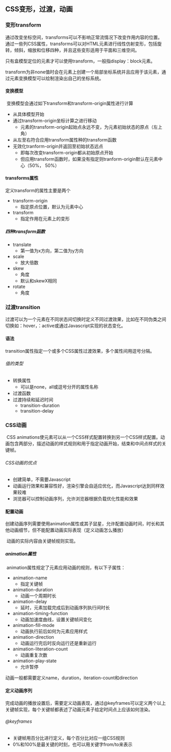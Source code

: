 ## CSS变形，过渡，动画

### 变形transform

​	通过改变坐标空间，transforms可以不影响正常流情况下改变作用内容的位置。通过一些列CSS属性，transforms可以对HTML元素进行线性仿射变形，包括旋转，倾斜，缩放和位移四种，并且这些变形适用于平面和三维空间。

​	只有盒模型定位的元素才可以使用transform，一般指display：block元素。

​	transform为非none值时会在元素上创建一个局部坐标系统并且应用于该元素，通过元素变换模型可以绘制渲染出自己的坐标系统。

#### 变换模型

​	变换模型会通过如下transform和transform-origin属性进行计算

- 从具体模型开始
- 通过transform-origin坐标计算之进行移动
  - 元素的transform-origin起始点永远不变，为元素初始状态的原点（左上角）
- 从左至右符合应用transform属性种的transform函数
- 无效化tranform-origin并返回至初始状态远点
  - 即每次改变transform-origin都从初始原点开始
  - 但应用transform函数时，如果没有指定则tranform-origin默认在元素中心（50%， 50%）

#### transforms属性

  定义transform的属性主要是两个

- transform-origin
  - 指定原点位置，默认为元素中心
- transform
  - 指定作用在元素上的变形

##### 四种transform函数

- translate
  - 第一值为x方向，第二值为y方向
- scale
  - 放大倍数
- skew
  - 角度
  - 默认和skewX相同
- rotate
  - 角度



### 过渡transition

​	过渡可以为一个元素在不同状态间切换时定义不同过渡效果，比如在不同伪类之间切换如：hover，：active或通过Javascript实现的状态变化。

#### 语法

​	transition属性指定一个或多个CSS属性过渡效果，多个属性间用逗号分隔。

###### 值的类型

- 转换属性
  - 可以是none，all或逗号分开的属性名称
- 过渡函数
- 过渡持续和延迟时间
  - transition-duration
  - transition-delay



### CSS动画

​	CSS animations使元素可以从一个CSS样式配置转换到另一个CSS样式配置。动画包含两部分，描述动画的样式规则和用于指定动画开始，结束和中间点样式的关键帧。

###### CSS动画的优点

- 创建简单，不需要Javascript
- 动画运行效果和兼容性好，渲染引擎会自适应优化，而Javascript达到同样效果较难
- 浏览器可以控制动画序列，允许浏览器根据负载优化性能和效果

#### 配置动画

​	创建动画序列需要使用animation属性或其子鼠星，允许配置动画时间，时长和其他动画细节，但不能配置动画实际表现（定义动画怎么播放）

​	动画的实际内容由关键帧规则实现。

##### animation属性

​	animation属性规定了元素应用动画的规则，有以下子属性：

- animation-name
  - 指定关键帧
- animation-duration
  - 动画一个周期时长
- animation-delay
  - 延时，元素加载完成后到动画序列执行间时长
- animation-timing-function
  - 动画加速度曲线，设置关键帧间变化
- animation-fill-mode
  - 动画执行前后如何为元素应用样式
- animation-direction
  - 动画运行完后时反向运行还是重新运行
- animation-literation-count
  - 动画重复次数
- animation-play-state
  - 允许暂停

动画一般都需要定义name，duration，iteration-count和direction

#### 定义动画序列

​	完成动画的播放设置后，需要定义动画表现，通过@keyframes可以定义两个以上关键帧实现，每个关键帧都表述了动画元素子给定时间点上应该如何渲染。

###### @keyframes

- 关键帧用百分比进行定义，每个百分比对应一组CSS规则
- 0%和100%是最关键的时刻，也可以用关键字from/to来表示



